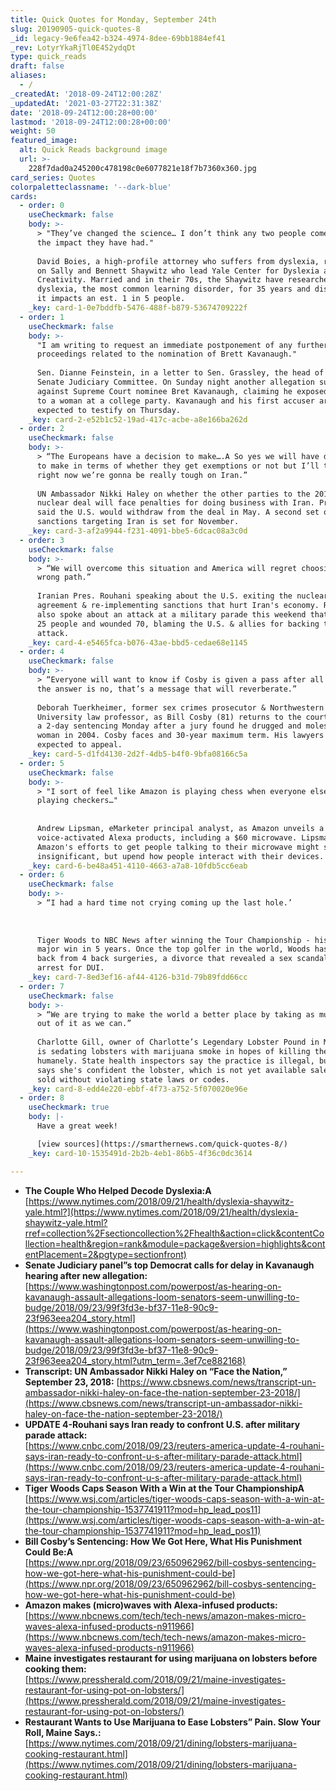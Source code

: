 ```yaml
---
title: Quick Quotes for Monday, September 24th
slug: 20190905-quick-quotes-8
_id: legacy-9e6fea42-b324-4974-8dee-69bb1884ef41
_rev: LotyrYkaRjTl0E452ydqDt
type: quick_reads
draft: false
aliases:
  - /
_createdAt: '2018-09-24T12:00:28Z'
_updatedAt: '2021-03-27T22:31:38Z'
date: '2018-09-24T12:00:28+00:00'
lastmod: '2018-09-24T12:00:28+00:00'
weight: 50
featured_image:
  alt: Quick Reads background image
  url: >-
    228f7dad0a245200c478198c0e6077821e18f7b7360x360.jpg
card_series: Quotes
colorpaletteclassname: '--dark-blue'
cards:
  - order: 0
    useCheckmark: false
    body: >-
      > "They’ve changed the science… I don’t think any two people come close to
      the impact they have had."  
        
      David Boies, a high-profile attorney who suffers from dyslexia, reflecting
      on Sally and Bennett Shaywitz who lead Yale Center for Dyslexia and
      Creativity. Married and in their 70s, the Shaywitz have researched
      dyslexia, the most common learning disorder, for 35 years and discovered
      it impacts an est. 1 in 5 people.
    _key: card-1-0e7bddfb-5476-488f-b879-53674709222f
  - order: 1
    useCheckmark: false
    body: >-
      "I am writing to request an immediate postponement of any further
      proceedings related to the nomination of Brett Kavanaugh."  
        
      Sen. Dianne Feinstein, in a letter to Sen. Grassley, the head of the
      Senate Judiciary Committee. On Sunday night another allegation surfaced
      against Supreme Court nominee Bret Kavanaugh, claiming he exposed himself
      to a woman at a college party. Kavanaugh and his first accuser are
      expected to testify on Thursday.
    _key: card-2-e52b1c52-19ad-417c-acbe-a8e166ba262d
  - order: 2
    useCheckmark: false
    body: >-
      > “The Europeans have a decision to make….A So yes we will have decisions
      to make in terms of whether they get exemptions or not but I’ll tell you
      right now we’re gonna be really tough on Iran.”  
        
      UN Ambassador Nikki Haley on whether the other parties to the 2015 Iran
      nuclear deal will face penalties for doing business with Iran. Pres. Trump
      said the U.S. would withdraw from the deal in May. A second set of
      sanctions targeting Iran is set for November.
    _key: card-3-af2a9944-f231-4091-bbe5-6dcac08a3c0d
  - order: 3
    useCheckmark: false
    body: >-
      > “We will overcome this situation and America will regret choosing the
      wrong path.”  
        
      Iranian Pres. Rouhani speaking about the U.S. exiting the nuclear
      agreement & re-implementing sanctions that hurt Iran's economy. Rouhani
      also spoke about an attack at a military parade this weekend that killed
      25 people and wounded 70, blaming the U.S. & allies for backing the
      attack.
    _key: card-4-e5465fca-b076-43ae-bbd5-cedae68e1145
  - order: 4
    useCheckmark: false
    body: >-
      > “Everyone will want to know if Cosby is given a pass after all this. If
      the answer is no, that’s a message that will reverberate.”  
        
      Deborah Tuerkheimer, former sex crimes prosecutor & Northwestern
      University law professor, as Bill Cosby (81) returns to the courtroom for
      a 2-day sentencing Monday after a jury found he drugged and molested a
      woman in 2004. Cosby faces and 30-year maximum term. His lawyers are
      expected to appeal.
    _key: card-5-d1fd4130-2d2f-4db5-b4f0-9bfa08166c5a
  - order: 5
    useCheckmark: false
    body: >-
      > "I sort of feel like Amazon is playing chess when everyone else is
      playing checkers…"  
        
        
      Andrew Lipsman, eMarketer principal analyst, as Amazon unveils a dozen,
      voice-activated Alexa products, including a $60 microwave. Lipsman says
      Amazon's efforts to get people talking to their microwave might seem
      insignificant, but upend how people interact with their devices.
    _key: card-6-be48a451-4110-4663-a7a8-10fdb5cc6eab
  - order: 6
    useCheckmark: false
    body: >-
      > “I had a hard time not crying coming up the last hole.’  
        
        
        
      Tiger Woods to NBC News after winning the Tour Championship - his first
      major win in 5 years. Once the top golfer in the world, Woods has come
      back from 4 back surgeries, a divorce that revealed a sex scandal and an
      arrest for DUI.
    _key: card-7-8ed3ef16-af44-4126-b31d-79b89fdd66cc
  - order: 7
    useCheckmark: false
    body: >-
      > “We are trying to make the world a better place by taking as much pain
      out of it as we can.”  
        
      Charlotte Gill, owner of Charlotte’s Legendary Lobster Pound in Maine, who
      is sedating lobsters with marijuana smoke in hopes of killing them more
      humanely. State health inspectors say the practice is illegal, but Gill
      says she's confident the lobster, which is not yet available sale, can be
      sold without violating state laws or codes.
    _key: card-8-edd4e220-ebbf-4f73-a752-5f070020e96e
  - order: 8
    useCheckmark: true
    body: |-
      Have a great week!

      [view sources](https://smarthernews.com/quick-quotes-8/)
    _key: card-10-1535491d-2b2b-4eb1-86b5-4f36c0dc3614

---
```

* **The Couple Who Helped Decode Dyslexia:A**  
[https://www.nytimes.com/2018/09/21/health/dyslexia-shaywitz-yale.html?](https://www.nytimes.com/2018/09/21/health/dyslexia-shaywitz-yale.html?rref=collection%2Fsectioncollection%2Fhealth&action=click&contentCollection=health&region=rank&module=package&version=highlights&contentPlacement=2&pgtype=sectionfront)
* **Senate Judiciary panel”s top Democrat calls for delay in Kavanaugh hearing after new allegation:**  
[https://www.washingtonpost.com/powerpost/as-hearing-on-kavanaugh-assault-allegations-loom-senators-seem-unwilling-to-budge/2018/09/23/99f3fd3e-bf37-11e8-90c9-23f963eea204_story.html](https://www.washingtonpost.com/powerpost/as-hearing-on-kavanaugh-assault-allegations-loom-senators-seem-unwilling-to-budge/2018/09/23/99f3fd3e-bf37-11e8-90c9-23f963eea204_story.html?utm_term=.3ef7ce882168)
* **Transcript: UN Ambassador Nikki Haley on “Face the Nation,” September 23, 2018:** [https://www.cbsnews.com/news/transcript-un-ambassador-nikki-haley-on-face-the-nation-september-23-2018/](https://www.cbsnews.com/news/transcript-un-ambassador-nikki-haley-on-face-the-nation-september-23-2018/)
* **UPDATE 4-Rouhani says Iran ready to confront U.S. after military parade attack:**  
[https://www.cnbc.com/2018/09/23/reuters-america-update-4-rouhani-says-iran-ready-to-confront-u-s-after-military-parade-attack.html](https://www.cnbc.com/2018/09/23/reuters-america-update-4-rouhani-says-iran-ready-to-confront-u-s-after-military-parade-attack.html)
* **Tiger Woods Caps Season With a Win at the Tour ChampionshipA**  
[https://www.wsj.com/articles/tiger-woods-caps-season-with-a-win-at-the-tour-championship-1537741911?mod=hp_lead_pos11](https://www.wsj.com/articles/tiger-woods-caps-season-with-a-win-at-the-tour-championship-1537741911?mod=hp_lead_pos11)
* **Bill Cosby’s Sentencing: How We Got Here, What His Punishment Could Be:A**  
[https://www.npr.org/2018/09/23/650962962/bill-cosbys-sentencing-how-we-got-here-what-his-punishment-could-be](https://www.npr.org/2018/09/23/650962962/bill-cosbys-sentencing-how-we-got-here-what-his-punishment-could-be)
* **Amazon makes (micro)waves with Alexa-infused products:**  
[https://www.nbcnews.com/tech/tech-news/amazon-makes-micro-waves-alexa-infused-products-n911966](https://www.nbcnews.com/tech/tech-news/amazon-makes-micro-waves-alexa-infused-products-n911966)
* **Maine investigates restaurant for using marijuana on lobsters before cooking them:**  
[https://www.pressherald.com/2018/09/21/maine-investigates-restaurant-for-using-pot-on-lobsters/](https://www.pressherald.com/2018/09/21/maine-investigates-restaurant-for-using-pot-on-lobsters/)
* **Restaurant Wants to Use Marijuana to Ease Lobsters” Pain. Slow Your Roll, Maine Says.:**  
[https://www.nytimes.com/2018/09/21/dining/lobsters-marijuana-cooking-restaurant.html](https://www.nytimes.com/2018/09/21/dining/lobsters-marijuana-cooking-restaurant.html)